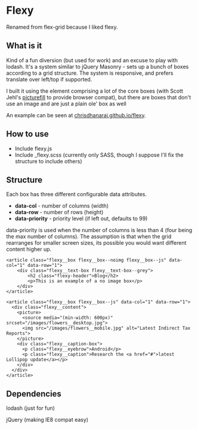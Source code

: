 # Flexy

Renamed from flex-grid because I liked flexy.

## What is it

Kind of a fun diversion (but used for work) and an excuse to play with lodash. It's a system similar to jQuery Masonry - sets up a bunch of boxes according to a grid structure. The system is responsive, and prefers translate over left/top if supported.

I built it using the <picture> element comprising a lot of the core boxes (with Scott Jehl's [picturefill](https://github.com/scottjehl/picturefill) to provide browser compat), but there are boxes that don't use an image and are just a plain ole' box as well

An example can be seen at [chrisdhanaraj.github.io/flexy](https://chrisdhanaraj.github.io/flexy).

## How to use

- Include flexy.js
- Include _flexy.scss (currently only SASS, though I suppose I'll fix the structure to include others)

## Structure

Each box has three different configurable data attributes. 

- **data-col** - number of columns (width)
- **data-row** - number of rows (height)
- **data-priority** - priority level (if left out, defaults to 99)

data-priority is used when the number of columns is less than 4 (four being the max number of columns). The assumption is that when the grid rearranges for smaller screen sizes, its possible you would want different content higher up.

	<article class="flexy__box flexy__box--noimg flexy__box--js" data-col="1" data-row="1">
    	<div class="flexy__text-box flexy__text-box--grey">
        	<h2 class="flexy-header">Blog</h2>
        	<p>This is an example of a no image box</p>
     	</div>
    </article>

    <article class="flexy__box flexy__box--js" data-col="1" data-row="1">
      <div class="flexy__content">
        <picture>
          <source media="(min-width: 600px)" srcset="/images/flowers__desktop.jpg">
          <img src="/images/flowers__mobile.jpg" alt="Latest Indirect Tax Reports">
        </picture>
        <div class="flexy__caption-box">
          <p class="flexy__eyebrow">Android</p>
          <p class="flexy__caption">Research the <a href="#">latest Lollipop update</a></p>
        </div>
      </div>
    </article>

## Dependencies

lodash (just for fun)

jQuery (making IE8 compat easy)

